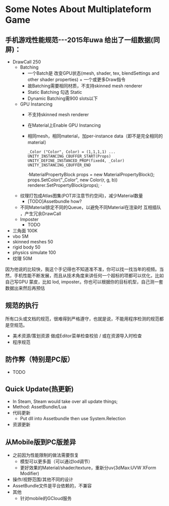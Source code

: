 # Some Notes About Multiplateform Game

## 手机游戏性能规范---2015年uwa 给出了一组数据(同屏)：

- DrawCall 250
    - Batching
        - 一个Batch是 改变GPU状态(mesh, shader, tex, blendSettings and other shader properties) + 一个或更多Draw指令
        - 故Batching需要相同材质，不支持skinned mesh renderer
        - Static Batching 勾选 Static
        - Dynamic Batching需900 slots以下
    - GPU Instancing
        - 不支持skinned mesh renderer
        - 在Material上Enable GPU Instancing
        - 相同mesh，相同material，加per-instance data（即不是完全相同的material）
            
            `_Color ("Color", Color) = (1,1,1,1)
            ...
            UNITY_INSTANCING_CBUFFER_START(Props)
                UNITY_DEFINE_INSTANCED_PROP(fixed4, _Color)
            UNITY_INSTANCING_CBUFFER_END`
            
            ·MaterialPropertyBlock props = new MaterialPropertyBlock();
            props.SetColor("_Color", new Color(r, g, b))
            renderer.SetPropertyBlock(props);
            ·
    - 纹理打包成Atlas图集(POT并注意节约空间)，减少Material数量
        - [TODO]Assetbundle how?
    - 不同Material排定不同的Queue，以避免不同Material在渲染时 互相插队 ，产生冗余DrawCall
    - Imposter
        - TODO
- 三角面 100K 
- vbo 5M
- skinned meshes  50
- rigid body 50 
- physics simulate 100 
- 纹理 50M 

因为他说的比较快，我这个手记得也不知道准不准，你可以找一找当年的视频。当然，手机性能不断发展，而且从技术角度来讲任何一个超标的项都可以优化，比如自己写GPU 蒙皮，比如 lod, imposter。你也可以根据你的目标机型，自己测一套数据出来然后再预估

## 规范的执行

所有口头或文档的规范，很难得到严格遵守，也就是说，不能用程序检测的规范都是空规范。
- 美术资源/策划资源 做成Editor菜单检查校验 / 或在资源导入时检查
- 程序规范

## 防作弊（特别是PC版）
- TODO

## Quick Update(热更新)
- In Steam, Steam would take over all update things;
- Method: AssetBundle/Lua
- 代码更新
    - Put dll into Assetbundle then use System.Relection
- 资源更新

## 从Mobile版到PC版差异
- 之前因为性能限制的做法需要恢复
    - 模型可以更多面（可以通过lod调节）
    - 更好效果的Material/shader/texture，重新分uv(3dMax:UVW XForm Modifier)
- 操作/视野范围/其他不同的设计
- AssetBundle文件是平台依赖的，不兼容
- 其他
    - 针对mobile的GCloud服务



